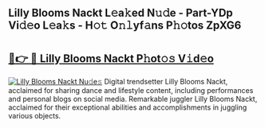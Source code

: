## Lilly Blooms Nackt L𝚎a𝚔ed N𝚞𝚍e - Part-YDp Vi𝚍𝚎o L𝚎a𝚔s - H𝚘𝚝 O𝚗𝚕yf𝚊ns P𝚑𝚘tos ZpXG6

# <h2><a href="http://kfctec1.oniu.top/?m=Lilly+Blooms+Nackt">🔗👉 🔴 Lilly Blooms Nackt P𝚑ot𝚘𝚜 V𝚒d𝚎o</a></h2>

[![Lilly Blooms Nackt Nu𝚍e𝚜](https://i.imgur.com/0qMVB7G.gif)](http://kfctec1.oniu.top/?m=Lilly+Blooms+Nackt)
Digital trendsetter Lilly Blooms Nackt, acclaimed for sharing dance and lifestyle content, including performances and personal blogs on social media. Remarkable juggler Lilly Blooms Nackt, acclaimed for their exceptional abilities and accomplishments in juggling various objects.  
